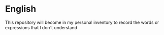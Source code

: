 # English
This repository will become in my personal inventory to record the words or expressions that I don´t understand
